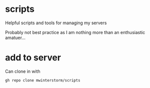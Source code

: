 # scripts
Helpful scripts and tools for managing my servers

Probably not best practice as I am nothing more than an enthusiastic amatuer...

# add to server
Can clone in with
```
gh repo clone mwinterstorm/scripts
```